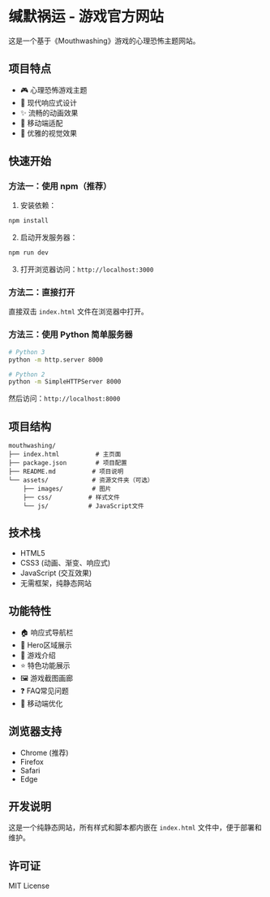 # 缄默祸运 - 游戏官方网站

这是一个基于《Mouthwashing》游戏的心理恐怖主题网站。

## 项目特点

- 🎮 心理恐怖游戏主题
- 🎨 现代响应式设计
- ✨ 流畅的动画效果
- 📱 移动端适配
- 🌟 优雅的视觉效果

## 快速开始

### 方法一：使用 npm（推荐）

1. 安装依赖：
```bash
npm install
```

2. 启动开发服务器：
```bash
npm run dev
```

3. 打开浏览器访问：`http://localhost:3000`

### 方法二：直接打开

直接双击 `index.html` 文件在浏览器中打开。

### 方法三：使用 Python 简单服务器

```bash
# Python 3
python -m http.server 8000

# Python 2
python -m SimpleHTTPServer 8000
```

然后访问：`http://localhost:8000`

## 项目结构

```
mouthwashing/
├── index.html          # 主页面
├── package.json        # 项目配置
├── README.md          # 项目说明
└── assets/            # 资源文件夹（可选）
    ├── images/        # 图片
    ├── css/          # 样式文件
    └── js/           # JavaScript文件
```

## 技术栈

- HTML5
- CSS3 (动画、渐变、响应式)
- JavaScript (交互效果)
- 无需框架，纯静态网站

## 功能特性

- 🏠 响应式导航栏
- 🎯 Hero区域展示
- 📖 游戏介绍
- ⭐ 特色功能展示
- 🖼️ 游戏截图画廊
- ❓ FAQ常见问题
- 📱 移动端优化

## 浏览器支持

- Chrome (推荐)
- Firefox
- Safari
- Edge

## 开发说明

这是一个纯静态网站，所有样式和脚本都内嵌在 `index.html` 文件中，便于部署和维护。

## 许可证

MIT License 